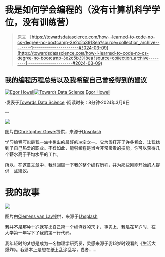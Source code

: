 # 我是如何学会编程的（没有计算机科学学位，没有训练营）

> 原文：[https://towardsdatascience.com/how-i-learned-to-code-no-cs-degree-no-bootcamp-3e2c5b3918ea?source=collection_archive---------1-----------------------#2024-03-09](https://towardsdatascience.com/how-i-learned-to-code-no-cs-degree-no-bootcamp-3e2c5b3918ea?source=collection_archive---------1-----------------------#2024-03-09)

## 我的编程历程总结以及我希望自己曾经得到的建议

[](https://medium.com/@egorhowell?source=post_page---byline--3e2c5b3918ea--------------------------------)[![Egor Howell](../Images/1f796e828f1625440467d01dcc3e40cd.png)](https://medium.com/@egorhowell?source=post_page---byline--3e2c5b3918ea--------------------------------)[](https://towardsdatascience.com/?source=post_page---byline--3e2c5b3918ea--------------------------------)[![Towards Data Science](../Images/a6ff2676ffcc0c7aad8aaf1d79379785.png)](https://towardsdatascience.com/?source=post_page---byline--3e2c5b3918ea--------------------------------) [Egor Howell](https://medium.com/@egorhowell?source=post_page---byline--3e2c5b3918ea--------------------------------)

·发表于[Towards Data Science](https://towardsdatascience.com/?source=post_page---byline--3e2c5b3918ea--------------------------------) ·阅读时长：8分钟·2024年3月9日

--

![](../Images/3c18e417799f3995f1d0e2114c1436ef.png)

图片由[Christopher Gower](https://unsplash.com/@cgower?utm_source=medium&utm_medium=referral)提供，来源于[Unsplash](https://unsplash.com/?utm_source=medium&utm_medium=referral)

学习编程可能是我一生中做出的最好的决定之一。它为我打开了许多机会，让我找到了自己热爱的职业。不仅如此，能够编程是当今非常宝贵的技能，你可以获得几个薪水高于平均水平的工作。

所以，在这篇文章中，我想回顾一下我的整个编程历程，并为那些刚刚开始的人提供一些建议。

# 我的故事

![](../Images/ef8e806d1bcb683cb5f4f4d2c3e99788.png)

图片由[Clemens van Lay](https://unsplash.com/@clemensvanlay?utm_source=medium&utm_medium=referral)提供，来源于[Unsplash](https://unsplash.com/?utm_source=medium&utm_medium=referral)

我并不是那种十岁就写出自己第一个编译器的天才。事实上，我是在18岁时，在大学第一年写下了我的第一行代码。

我年轻时的梦想是成为一名物理学研究员，灵感来源于我13岁时观看的《生活大爆炸》。我基本上是想在纸上乱涂乱写，或者……
